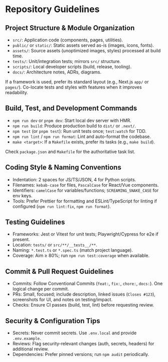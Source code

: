 # Repository Guidelines

## Project Structure & Module Organization
- `src/`: Application code (components, pages, utilities).
- `public/` or `static/`: Static assets served as-is (images, icons, fonts).
- `assets/`: Source assets (unoptimized images, styles) processed at build time.
- `tests/`: Unit/integration tests; mirrors `src/` structure.
- `scripts/`: Local developer scripts (build, release, tooling).
- `docs/`: Architecture notes, ADRs, diagrams.

If a framework is used, prefer its standard layout (e.g., Next.js `app/` or `pages/`). Co-locate tests and styles with features when it improves readability.

## Build, Test, and Development Commands
- `npm run dev` or `pnpm dev`: Start local dev server with HMR.
- `npm run build`: Produce production build to `dist/` or `.next/`.
- `npm test` (or `pnpm test`): Run unit tests once; `test:watch` for TDD.
- `npm run lint` / `npm run format`: Lint and auto-format the codebase.
- `make <target>`: If a `Makefile` exists, prefer its tasks (e.g., `make build`).

Check `package.json` and `Makefile` for the authoritative task list.

## Coding Style & Naming Conventions
- Indentation: 2 spaces for JS/TS/JSON, 4 for Python scripts.
- Filenames: `kebab-case` for files, `PascalCase` for React/Vue components.
- Identifiers: `camelCase` for variables/functions; `SCREAMING_SNAKE_CASE` for env keys.
- Tools: Prefer Prettier for formatting and ESLint/TypeScript for linting if configured (`npm run lint:fix`, `npm run format`).

## Testing Guidelines
- Frameworks: Jest or Vitest for unit tests; Playwright/Cypress for e2e if present.
- Location: `tests/` or `src/**/__tests__/**`.
- Naming: `*.test.ts` or `*.spec.ts` (match project language).
- Coverage: Aim ≥ 80%; run `npm run test:coverage` when available.

## Commit & Pull Request Guidelines
- Commits: Follow Conventional Commits (`feat:`, `fix:`, `chore:`, `docs:`). One logical change per commit.
- PRs: Small, focused; include description, linked issues (`Closes #123`), screenshots for UI, and notes on testing/impact.
- Checks: Ensure CI passes (build, test, lint) before requesting review.

## Security & Configuration Tips
- Secrets: Never commit secrets. Use `.env.local` and provide `.env.example`.
- Reviews: Flag security-relevant changes (auth, secrets, headers) for additional review.
- Dependencies: Prefer pinned versions; run `npm audit` periodically.

